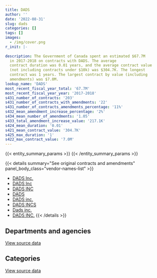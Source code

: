 ```yaml
---
title: DADS
author: ''
date: '2022-08-31'
slug: dads
categories: []
tags: []
images:
  - /img/cover.png
r_init: |-
  
description: The Government of Canada spent an estimated $67.7M
  in 2017-2018 on contracts with DADS. The average
  contract duration was 0.01 years, and the average contract value
  (not including contracts under $10k) was $304.7K. The longest
  contract was 1 years. The largest contract by value (including
  amendments) was $7.0M.
lookup_name: 'DADS'
most_recent_fiscal_year_total: '67.7M'
most_recent_fiscal_year_year: '2017-2018'
s431_number_of_contracts: '203'
s431_number_of_contracts_with_amendments: '22'
s431_number_of_contracts_amendments_percentage: '11%'
s432_mean_amendment_increase_percentage: '2%'
s434_mean_number_of_amendments: '1.05'
s433_total_amendment_increase_value: '217.1K'
s424_mean_duration: '0.01'
s421_mean_contract_value: '304.7K'
s425_max_duration: '1'
s422_max_contract_value: '7.0M'
---
```


<script src="/rmarkdown-libs/htmlwidgets/htmlwidgets.js"></script>
<link href="/rmarkdown-libs/datatables-css/datatables-crosstalk.css" rel="stylesheet" />
<script src="/rmarkdown-libs/datatables-binding/datatables.js"></script>
<script src="/rmarkdown-libs/jquery/jquery-3.6.0.min.js"></script>
<link href="/rmarkdown-libs/dt-core-bootstrap/css/dataTables.bootstrap.min.css" rel="stylesheet" />
<link href="/rmarkdown-libs/dt-core-bootstrap/css/dataTables.bootstrap.extra.css" rel="stylesheet" />
<script src="/rmarkdown-libs/dt-core-bootstrap/js/jquery.dataTables.min.js"></script>
<script src="/rmarkdown-libs/dt-core-bootstrap/js/dataTables.bootstrap.min.js"></script>
<link href="/rmarkdown-libs/crosstalk/css/crosstalk.min.css" rel="stylesheet" />
<script src="/rmarkdown-libs/crosstalk/js/crosstalk.min.js"></script>
<script src="/rmarkdown-libs/htmlwidgets/htmlwidgets.js"></script>
<link href="/rmarkdown-libs/datatables-css/datatables-crosstalk.css" rel="stylesheet" />
<script src="/rmarkdown-libs/datatables-binding/datatables.js"></script>
<script src="/rmarkdown-libs/jquery/jquery-3.6.0.min.js"></script>
<link href="/rmarkdown-libs/dt-core-bootstrap/css/dataTables.bootstrap.min.css" rel="stylesheet" />
<link href="/rmarkdown-libs/dt-core-bootstrap/css/dataTables.bootstrap.extra.css" rel="stylesheet" />
<script src="/rmarkdown-libs/dt-core-bootstrap/js/jquery.dataTables.min.js"></script>
<script src="/rmarkdown-libs/dt-core-bootstrap/js/dataTables.bootstrap.min.js"></script>
<link href="/rmarkdown-libs/crosstalk/css/crosstalk.min.css" rel="stylesheet" />
<script src="/rmarkdown-libs/crosstalk/js/crosstalk.min.js"></script>

{{< entity_summary_params >}}
{{< /entity_summary_params >}}

{{< details summary="See original contracts and amendments" panel_body_class="vendor-names-list" >}}
- [DADS Inc.](https://search.open.canada.ca/en/ct/?sort=contract_value_f%20desc&page=1&search_text=%22DADS%20Inc.%22)
- [DADS Inc](https://search.open.canada.ca/en/ct/?sort=contract_value_f%20desc&page=1&search_text=%22DADS%20Inc%22)
- [DADS INC](https://search.open.canada.ca/en/ct/?sort=contract_value_f%20desc&page=1&search_text=%22DADS%20INC%22)
- [DADS](https://search.open.canada.ca/en/ct/?sort=contract_value_f%20desc&page=1&search_text=%22DADS%22)
- [DADS inc.](https://search.open.canada.ca/en/ct/?sort=contract_value_f%20desc&page=1&search_text=%22DADS%20inc.%22)
- [DADS INCS](https://search.open.canada.ca/en/ct/?sort=contract_value_f%20desc&page=1&search_text=%22DADS%20INCS%22)
- [Dads inc.](https://search.open.canada.ca/en/ct/?sort=contract_value_f%20desc&page=1&search_text=%22Dads%20inc.%22)
- [DADS INC.](https://search.open.canada.ca/en/ct/?sort=contract_value_f%20desc&page=1&search_text=%22DADS%20INC.%22)
{{< /details >}}

## Departments and agencies

<div id="htmlwidget-1" style="width:100%;height:auto;" class="datatables html-widget"></div>
<script type="application/json" data-for="htmlwidget-1">{"x":{"style":"bootstrap","filter":"none","vertical":false,"data":[["<a href=\"/departments/dnd-mdn/\">National Defence<\/a>"],[67748840.32]],"container":"<table class=\"table table-striped table-hover row-border order-column display\">\n  <thead>\n    <tr>\n      <th>Department<\/th>\n      <th>2017-2018<\/th>\n    <\/tr>\n  <\/thead>\n<\/table>","options":{"order":[[1,"desc"]],"pageLength":10,"autoWidth":true,"columnDefs":[{"targets":1,"render":"function(data, type, row, meta) {\n    return type !== 'display' ? data : DTWidget.formatCurrency(data, \"$\", 2, 3, \",\", \".\", true, null);\n  }"},{"width":"16%","targets":[1]},{"className":"dt-right","targets":1}],"orderClasses":false}},"evals":["options.columnDefs.0.render"],"jsHooks":[]}</script>
<p class="text-right">
<a href="https://github.com/GoC-Spending/contracts-data/tree/main/data/out/vendors/dads/summary_by_fiscal_year_by_department.csv" class="source-data-link btn btn-link">View source data</a>
</p>

## Categories

<div id="htmlwidget-2" style="width:100%;height:auto;" class="datatables html-widget"></div>
<script type="application/json" data-for="htmlwidget-2">{"x":{"style":"bootstrap","filter":"none","vertical":false,"data":[["<a href=\"/categories/facilities_and_construction/\">Facilities and construction<\/a>","<a href=\"/categories/defence/\">Defence<\/a>"],[139694.63,67609145.69]],"container":"<table class=\"table table-striped table-hover row-border order-column display\">\n  <thead>\n    <tr>\n      <th>Category<\/th>\n      <th>2017-2018<\/th>\n    <\/tr>\n  <\/thead>\n<\/table>","options":{"order":[[1,"desc"]],"dom":"t","pageLength":30,"autoWidth":true,"columnDefs":[{"targets":1,"render":"function(data, type, row, meta) {\n    return type !== 'display' ? data : DTWidget.formatCurrency(data, \"$\", 2, 3, \",\", \".\", true, null);\n  }"},{"width":"16%","targets":[1]},{"className":"dt-right","targets":1}],"orderClasses":false,"lengthMenu":[10,25,30,50,100]}},"evals":["options.columnDefs.0.render"],"jsHooks":[]}</script>
<p class="text-right">
<a href="https://github.com/GoC-Spending/contracts-data/tree/main/data/out/vendors/dads/summary_by_fiscal_year_by_category.csv" class="source-data-link btn btn-link">View source data</a>
</p>
